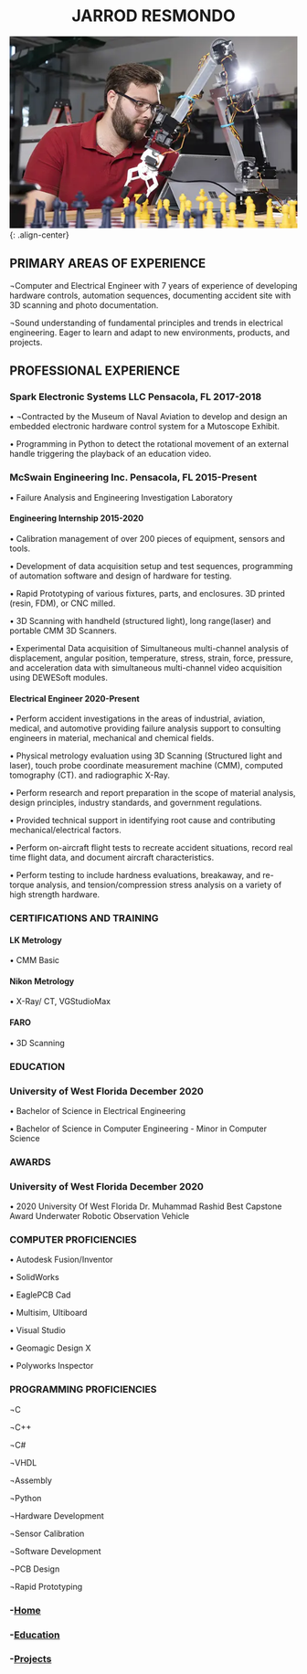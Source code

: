 <p>

<h1  align="center">JARROD RESMONDO</h1>


</P>


![CHESS ROBOT PROJECT](/assets/images/engineering-MS.jpg){: .align-center}

## PRIMARY AREAS OF EXPERIENCE  

 ¬Computer and Electrical Engineer with 7 years of experience of developing hardware controls, automation sequences, documenting accident site with 3D scanning and photo documentation.

 ¬Sound understanding of fundamental principles and trends in electrical engineering. Eager to learn and adapt to new environments, products, and projects.

## PROFESSIONAL EXPERIENCE  

### Spark Electronic Systems LLC  Pensacola, FL	2017-2018

•	¬Contracted by the Museum of Naval Aviation to develop and design an embedded electronic hardware control system for a Mutoscope Exhibit.

•	Programming in Python to detect the rotational movement of an external handle triggering the playback of an education video.


### McSwain Engineering Inc.  Pensacola, FL	2015-Present

•	Failure Analysis and Engineering Investigation Laboratory

#### Engineering Internship 2015-2020

•	Calibration management of over 200 pieces of equipment, sensors and tools.

•	Development of data acquisition setup and test sequences, programming of automation software and design of hardware for testing.

•	Rapid Prototyping of various fixtures, parts, and enclosures. 3D printed (resin, FDM), or CNC milled.

•	3D Scanning with handheld (structured light), long range(laser) and portable CMM 3D Scanners.

•	Experimental Data acquisition of Simultaneous multi-channel analysis of displacement, angular position, temperature, stress, strain, force, pressure, and acceleration data with simultaneous multi-channel video acquisition using DEWESoft modules.

#### Electrical Engineer 2020-Present

•	Perform accident investigations in the areas of industrial, aviation, medical, and automotive providing failure analysis support to consulting engineers in material, mechanical and chemical fields.

•	Physical metrology evaluation using 3D Scanning (Structured light and laser), touch probe coordinate measurement machine (CMM), computed tomography (CT).
	and radiographic X-Ray.

•	Perform research and report preparation in the scope of material analysis, design principles, industry standards, and government regulations.

•	Provided technical support in identifying root cause and contributing mechanical/electrical
	factors.

•	Perform on-aircraft flight tests to recreate accident situations, record real time flight data, and document aircraft characteristics.

•	Perform testing to include hardness evaluations, breakaway, and re-torque analysis, and
	tension/compression stress analysis on a variety of high strength hardware.





### CERTIFICATIONS AND TRAINING

#### LK Metrology 
	
•	CMM Basic

#### Nikon Metrology

•	X-Ray/ CT, VGStudioMax

#### FARO 
•	3D Scanning


### EDUCATION  

### University of West Florida	December 2020

•	Bachelor of Science in Electrical Engineering   

•	Bachelor of Science in Computer Engineering - Minor in Computer Science

### AWARDS  

### University of West Florida	December 2020

•	2020 University Of West Florida Dr. Muhammad Rashid Best Capstone Award 
		Underwater Robotic Observation Vehicle


### COMPUTER PROFICIENCIES  

•	Autodesk Fusion/Inventor

•	SolidWorks 

•	EaglePCB Cad

•	Multisim, Ultiboard

•	Visual Studio

•	Geomagic Design X

•	Polyworks Inspector
 

### PROGRAMMING PROFICIENCIES  

¬C

¬C++

¬C# 

¬VHDL 

¬Assembly 

¬Python 



¬Hardware Development 	

¬Sensor Calibration 	

¬Software Development 

¬PCB Design 	

¬Rapid Prototyping 




### -[Home](https://sparkesys.github.io)

### -[Education](https://sparkesys.github.io/Education)

### -[Projects](https://SPARKESYS.github.io/Projects)
